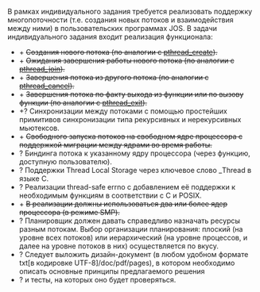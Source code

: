 В рамках индивидуального задания требуется реализовать поддержку многопоточности (т.е. создания новых потоков и взаимодействия между ними) в пользовательских программах JOS. В задачи индивидуального задания входит реализация функционала:

* \+ ~~Создания нового потока (по аналогии с [pthread_create](https://pubs.opengroup.org/onlinepubs/9699919799/functions/pthread_create.html)).~~
* \+ ~~Ожидания завершения работы нового потока (по аналогии с [pthread_join](https://pubs.opengroup.org/onlinepubs/9699919799/functions/pthread_join.html)).~~
* \+ ~~Завершения потока из другого потока (по аналогии с [pthread_cancel](https://pubs.opengroup.org/onlinepubs/9699919799/functions/pthread_cancel.html)).~~
* \+ ~~Завершения потока по факту выхода из функции или по вызову функции (по аналогии с [pthread_exit](https://pubs.opengroup.org/onlinepubs/9699919799/functions/pthread_exit.html)).~~
* +? Синхронизации между потоками с помощью простейших примитивов синхронизации типа рекурсивных и нерекурсивных мьютексов.
* \+ ~~Свободного запуска потоков на свободном ядре процессора с поддержкой миграции между ядрами во время работы.~~
* ? Биндинга потока к указанному ядру процессора (через функцию, доступную пользователю).
* ? Поддержки Thread Local Storage через ключевое слово _Thread в языке С.
* ? Реализации thread-safe errno с добавлением её поддержки к необходимым функциям в соответствии с C и POSIX.
* \+ ~~В реализации должны использоваться два или более ядер процессора (в режиме SMP).~~
* ? Планировщик должен давать справедливо назначать ресурсы разным потокам. Выбор организации планирования: плоский (на уровне всех потоков) или иерархический (на уровне процессов, и далее на уровне потоков в них) осуществляется по вкусу. 
* ? Cледует выложить дизайн-документ (в любом удобном формате txt[в кодировке UTF-8]/doc/pdf/pages), в котором необходимо описать основные принципы предлагаемого решения 
* ? и тесты, на которых оно будет проверяться.
